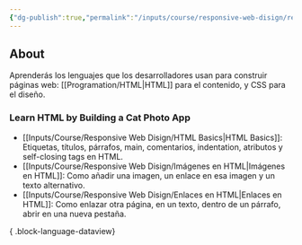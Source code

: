 ```yaml
---
{"dg-publish":true,"permalink":"/inputs/course/responsive-web-disign/responsive-web-disign/","tags":["programation","HTML","CSS"],"dgShowFileTree":true}
---
```


## About
Aprenderás los lenguajes que los desarrolladores usan para construir páginas web: [[Programation/HTML\|HTML]] para el contenido, y CSS para el diseño.
### Learn HTML by Building a Cat Photo App
- [[Inputs/Course/Responsive Web Disign/HTML Basics\|HTML Basics]]: Etiquetas, títulos, párrafos, main, comentarios, indentation, atributos y self-closing tags en HTML.
- [[Inputs/Course/Responsive Web Disign/Imágenes en HTML\|Imágenes en HTML]]: Como añadir una imagen, un enlace en esa imagen y un texto alternativo.
- [[Inputs/Course/Responsive Web Disign/Enlaces en HTML\|Enlaces en HTML]]: Como enlazar otra página, en un texto, dentro de un párrafo, abrir en una nueva pestaña.

{ .block-language-dataview}


